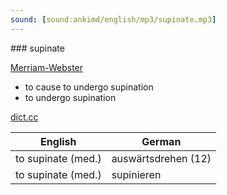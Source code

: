 ```yaml
---
sound: [sound:ankimd/english/mp3/supinate.mp3]
---
```


\### supinate

[Merriam-Webster](https://www.merriam-webster.com/dictionary/supinate)

- to cause to undergo supination
- to undergo supination

[dict.cc](https://www.dict.cc/supinate)

| English        | German       |
| -------------- | ------------ |
| to supinate (med.) | auswärtsdrehen (12) |
| to supinate (med.) | supinieren |
